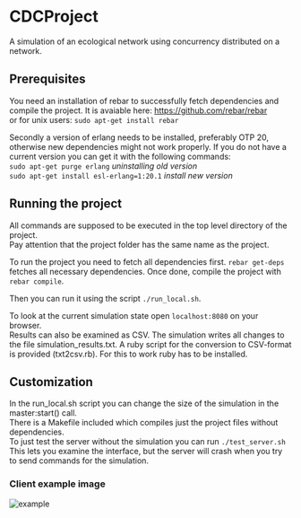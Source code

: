# CDCProject
A simulation of an ecological network using concurrency distributed on a network.

## Prerequisites
You need an installation of rebar to successfully fetch dependencies and compile the project.
It is avaiable here: https://github.com/rebar/rebar  
or for unix users:
`sudo apt-get install rebar`

Secondly a version of erlang needs to be installed, preferably OTP 20, otherwise
new dependencies might not work properly. If you do not have a current version you can
get it with the following commands:   
`sudo apt-get purge erlang` *uninstalling old version*  
`sudo apt-get install esl-erlang=1:20.1` *install new version*  

## Running the project
All commands are supposed to be executed in the top level directory of the project.  
Pay attention that the project folder has the same name as the project.

To run the project you need to fetch all dependencies first.
`rebar get-deps` fetches all necessary dependencies.
Once done, compile the project with `rebar compile`.

Then you can run it using the script `./run_local.sh`.

To look at the current simulation state open `localhost:8080` on your browser.  
Results can also be examined as CSV. The simulation writes all changes to the file simulation_results.txt. A ruby script for the conversion to CSV-format is provided (txt2csv.rb). For this to work ruby has to be installed.

## Customization
In the run_local.sh script you can change the size of the simulation in the master:start() call.  
There is a Makefile included which compiles just the project files without
dependencies.  
To just test the server without the simulation you can run `./test_server.sh` This lets you
examine the interface, but the server will crash when you try to send commands for the
simulation.

### Client example image
![example](https://i.imgur.com/3CSMrTN.png)
